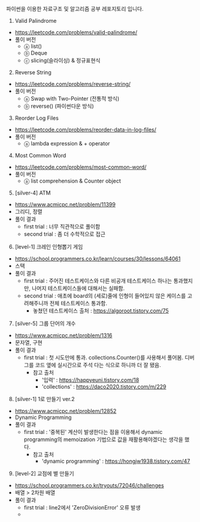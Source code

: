 파이썬을 이용한 자료구조 및 알고리즘 공부 레포지토리 입니다.

1. Valid Palindrome
  - https://leetcode.com/problems/valid-palindrome/
  - 풀이 버전
    - ⓐ list()
    - ⓑ Deque
    - ⓒ slicing(슬라이싱) & 정규표현식

2. Reverse String
  - https://leetcode.com/problems/reverse-string/
  - 풀이 버전
    - ⓐ Swap with Two-Pointer (전통적 방식)
    - ⓑ reverse() (파이썬다운 방식)

3. Reorder Log Files
  - https://leetcode.com/problems/reorder-data-in-log-files/
  - 풀이 버전
    - ⓐ lambda expression & + operator

4. Most Common Word
- https://leetcode.com/problems/most-common-word/
- 풀이 버전
  - ⓐ list comprehension & Counter object

5. [silver-4] ATM
- https://www.acmicpc.net/problem/11399
- 그리디, 정렬
- 풀이 결과
    - first trial : 너무 직관적으로 풀이함
    - second trial : 좀 더 수학적으로 접근

6. [level-1] 크레인 인형뽑기 게임
- https://school.programmers.co.kr/learn/courses/30/lessons/64061
- 스택
- 풀이 결과
    - first trial : 주어진 테스트케이스와 다른 비공개 테스트케이스 하나는 통과했지만, 나머지 테스트케이스들에 대해서는 실패함.
    - second trial : 애초에 board의 (세로)줄에 인형이 들어있지 않은 케이스를 고려해주니까 전체 테스트케이스 통과함.
        - 놓쳤던 테스트케이스 출처 : https://algoroot.tistory.com/75

7. [silver-5] 그룹 단어의 개수
- https://www.acmicpc.net/problem/1316
- 문자열, 구현
- 풀이 결과
    - first trial : 첫 시도만에 통과. collections.Counter()를 사용해서 풀어봄. 디버그를 코드 옆에 실시간으로 주석 다는 식으로 하니까 더 잘 됐음.
        - 참고 출처
            - '입력' : https://happyeuni.tistory.com/18
            - 'collections' : https://daco2020.tistory.com/m/229

8. [silver-1] 1로 만들기 ver.2
- https://www.acmicpc.net/problem/12852
- Dynamic Programming
- 풀이 결과
    - first trial : '중복된' 계산이 발생한다는 점을 이용해서 dynamic programming의 memoization 기법으로 값을 재활용해야겠다는 생각을 했다.
        - 참고 출처
            - 'dynamic programming' : https://hongjw1938.tistory.com/47

9. [level-2] 교점에 별 만들기
- https://school.programmers.co.kr/tryouts/72046/challenges
- 배열 > 2차원 배열
- 풀이 결과
  - first trial : line2에서 'ZeroDivisionError' 오류 발생
  - 